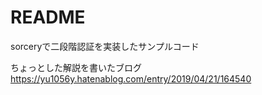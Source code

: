 # README

sorceryで二段階認証を実装したサンプルコード

ちょっとした解説を書いたブログ  
https://yu1056y.hatenablog.com/entry/2019/04/21/164540
